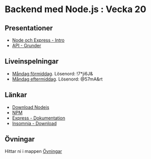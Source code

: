 # Backend med Node.js : Vecka 20

## Presentationer
- [Node och Express - Intro](https://docs.google.com/presentation/d/1txMLDOQeviTasgdInVb8YMfXzy1tvF56_DcD_zoxrWg/edit?usp=sharing)
- [API - Grunder](https://docs.google.com/presentation/d/1Aw3ijmXH-wPKJTHfRikSVOSRiYXevD1z/edit?usp=sharing&ouid=117251319654116712560&rtpof=true&sd=true)

## Liveinspelningar
- [Måndag förmiddag](https://folkuniversitetet-se.zoom.us/rec/share/5r_VZik_fNuqBKR_e90rWIqR4mNHRr6CuzbFbr31EJmDc4S53JZE9CgOIGj9G1xs.vEl3M58dzfq_Q43x). Lösenord: !7*ji6J&
- [Måndag eftermiddag](https://folkuniversitetet-se.zoom.us/rec/share/79l-EdmfUXlX1GfpLYEuZ7JosSEhBt1FQduKtX-D5oy5SFuoEiL85utxrz0yuBDy.Uf5BA8TFe0nPUSgk). Lösenord: @57mA&rt

## Länkar
- [Download Nodejs](https://nodejs.org/en)
- [NPM](https://www.npmjs.com/)
- [Express - Dokumentation](https://expressjs.com/)
- [Insomnia - Download](https://insomnia.rest/download)


## Övningar
Hittar ni i mappen [Övningar](https://github.com/Santosnr6/node_lektion_13maj/tree/main/%C3%96vningar)

